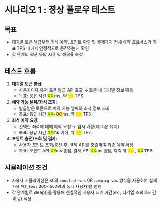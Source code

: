 # 시나리오 1 : 정상 플로우 테스트

## **목표**

* 대기열 토큰 발급부터 좌석 예약, 포인트 확인 및 결제까지 전체 예약 프로세스가 목표 TPS 내에서 안정적으로 동작하는지 확인
* 각 단계의 평균 응답 시간 및 성공률 측정

## **테스트 흐름**

1. **대기열 토큰 발급:**
   * 사용자마다 유저 토큰 발급 API 호출 → 토큰 내 대기열 정보 획득
   * 목표: 응답 시간 <mark style="color:green;">XX</mark> ms, 약 <mark style="color:orange;">XX</mark> TPS
2. **예약 가능 날짜/좌석 조회:**
   * 발급받은 토큰으로 예약 가능 날짜와 좌석 정보 조회
   * 목표: 응답 시간 <mark style="color:green;">XX</mark>\~<mark style="color:purple;">OO</mark>ms, 약 <mark style="color:orange;">XX</mark> TPS
3. **좌석 예약 요청:**
   * 선택한 좌석에 대해 예약 요청 → 임시 배정(예: 5분 유지)
   * 목표: 응답 시간 <mark style="color:green;">XX</mark>ms 이하, 약 <mark style="color:orange;">XX</mark> TPS
4. **포인트 충전/조회 및 결제:**
   * 사용자 포인트 조회/충전 후, 결제 API를 호출하여 최종 예약 확정
   * 목표: 포인트 API <mark style="color:green;">XX</mark>ms 응답, 결제 API <mark style="color:green;">XX</mark>ms 응답, 각각 약 <mark style="color:orange;">XX</mark> , <mark style="color:blue;">XX</mark> TPS

## **시뮬레이션 조건**

* 사용자 시뮬레이션은 k6의 `constant-vus` OR `ramping-vus` 방식을 사용하여 실제 사용 패턴(ex ; 200\~500명의 동시 사용자)을 반영
* 각 단계별로 sleep()을 활용해 현실적인 사용자 대기 시간(ex ; 대기열 조회 3초 간격 등) 적용
